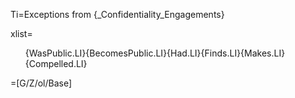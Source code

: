 Ti=Exceptions from {_Confidentiality_Engagements}

xlist=<ol>{WasPublic.LI}{BecomesPublic.LI}{Had.LI}{Finds.LI}{Makes.LI}{Compelled.LI}</ol>

=[G/Z/ol/Base]

